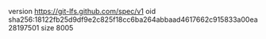 version https://git-lfs.github.com/spec/v1
oid sha256:18122fb25d9df9e2c825f18cc6ba264abbaad4617662c915833a00ea28197501
size 8005
